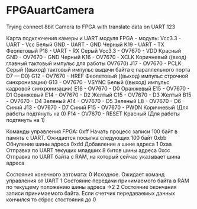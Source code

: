 # FPGAuartCamera
Trying connect 8bit Camera to FPGA with translate data on UART
123

Карта подключения камеры и UART модуля
FPGA - модуль:
Vcc3.3 	- UART 		- Vcc	Белый
GND 	- UART 		- GND	Черный
K19 	- UART		- TX	Феолетовый
P18 	- UART		- RX	Серый
Vcc3.3	- OV7670 	- VDD	Красный
GND	- OV7670	- GND	Черный
K16	- OV7670	- XCLK	Коричневый    	((вход) главный тактовый импульс для работы OV7670)
J17	- OV7670	- PCLK	Серый		((выход) тактовый импульс выдачи байта с параллельного порта  D7 — D0)
G12	- OV7670	- HREF	Феолетовый  	((выход) импульс строчной синхронизации)
G13	- OV7670	- VSYNC	Белый		((выход) импульс кадровой синхронизации)
E16	- OV7670	- D0	Оранжевый
E15	- OV7670	- D1	Оранжевый
E14	- OV7670	- D2	Желтый
C15	- OV7670	- D3	Желтый
B15	- OV7670	- D4	Зеленый
A14	- OV7670	- D5	Зеленый
L8	- OV7670	- D6	Синий
J13	- OV7670	- D7	Синий
F15	- OV7670	- PWDN	Коричневый	(Для работы подтянуть на 0)
F14	- OV7670	- RESET	Красный		(Для работы подтянуть на 1)

Команды управления FPGA:
0xff	Начать процесс записи 100 байт в память с UART. Ожидается посылка следующих 100 байт
0xbb	Обнуление шины адреса
0xdd	Добавление а шине адреса 1
0xaa	Отправка по UART текущих младших 8 битов шины адреса
0xcc	Отправка по UART байта с RAM, на который сейчас указывает шина адреса

Состояния конечного автомата:
0	Исходное. Ожидает команд управления от UART
1	Состояние передачи принимаемого байта в RAM по текущему положению шины адреса ->2
2	Состояние окончания записи принимаемого байта. Если счетчик передаваемых данных кончился то сброс стостояния до 0
